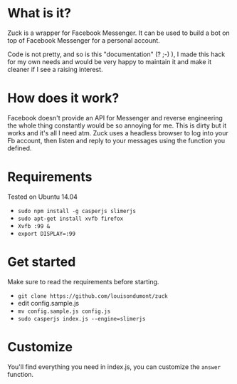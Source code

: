 # What is it?
Zuck is a wrapper for Facebook Messenger. It can be used to build a bot on top of Facebook Messenger for a personal account. 

Code is not pretty, and so is this "documentation" (? ;-) ), I made this hack for my own needs and would be very happy to maintain it and make it cleaner if I see a raising interest.

# How does it work?
Facebook doesn't provide an API for Messenger and reverse engineering the whole thing constantly would be so annoying for me. This is dirty but it works and it's all I need atm. Zuck uses a headless browser to log into your Fb account, then listen and reply to your messages using the function you defined.

# Requirements
Tested on Ubuntu 14.04
- `sudo npm install -g casperjs slimerjs`
- `sudo apt-get install xvfb firefox`
- `Xvfb :99 &`
- `export DISPLAY=:99`

# Get started
Make sure to read the requirements before starting.

- `git clone https://github.com/louisondumont/zuck`
- edit config.sample.js
- `mv config.sample.js config.js`
- `sudo casperjs index.js --engine=slimerjs`

# Customize
You'll find everything you need in index.js, you can customize the `answer` function.


